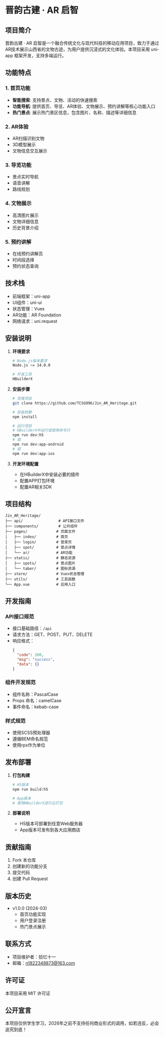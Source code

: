 # 晋韵古建 · AR 启智

## 项目简介

晋韵古建 · AR 启智是一个融合传统文化与现代科技的移动应用项目，致力于通过AR技术展示山西省的文物古迹，为用户提供沉浸式的文化体验。本项目采用 uni-app 框架开发，支持多端运行。

## 功能特点

### 1. 首页功能
- **智能搜索**: 支持景点、文物、活动的快速搜索
- **功能导航**: 提供首页、导览、AR体验、文物展示、预约讲解等核心功能入口
- **热门景点**: 展示热门景区信息，包含图片、名称、描述等详细信息

### 2. AR体验
- AR扫描识别文物
- 3D模型展示
- 文物信息交互展示

### 3. 导览功能
- 景点实时导航
- 语音讲解
- 路线规划

### 4. 文物展示
- 高清图片展示
- 文物详细信息
- 历史背景介绍

### 5. 预约讲解
- 在线预约讲解员
- 时间段选择
- 预约状态查询

## 技术栈

- 前端框架：uni-app
- UI组件：uni-ui
- 状态管理：Vuex
- AR功能：AR Foundation
- 网络请求：uni.request

## 安装说明

1. **环境要求**
   ```bash
   # Node.js版本要求
   Node.js >= 14.0.0
   
   # 开发工具
   HBuilderX
   ```

2. **安装步骤**
   ```bash
   # 克隆项目
   git clone https://github.com/TCSG996/Jin_AR_Heritage.git

   # 安装依赖
   npm install

   # 运行项目
   # HBuilderX中运行或使用命令行
   npm run dev:h5
   # 或
   npm run dev:app-android
   # 或
   npm run dev:app-ios
   ```

3. **开发环境配置**
   - 在HBuilderX中安装必要的插件
   - 配置APP打包环境
   - 配置AR相关SDK

## 项目结构

```
Jin_AR_Heritage/
├── api/                # API接口文件
├── components/         # 公共组件
├── pages/             # 页面文件
│   ├── index/         # 首页
│   ├── login/         # 登录页
│   ├── spot/          # 景点详情
│   └── ar/            # AR功能
├── static/            # 静态资源
│   ├── spots/         # 景点图片
│   └── taber/         # 图标资源
├── store/             # Vuex状态管理
├── utils/             # 工具函数
└── App.vue            # 应用入口
```

## 开发指南

### API接口规范
- 接口基础路径：`/api`
- 请求方法：GET、POST、PUT、DELETE
- 响应格式：
  ```json
  {
    "code": 200,
    "msg": "success",
    "data": {}
  }
  ```

### 组件开发规范
- 组件名称：PascalCase
- Props 命名：camelCase
- 事件命名：kebab-case

### 样式规范
- 使用SCSS预处理器
- 遵循BEM命名规范
- 使用rpx作为单位

## 发布部署

1. **打包构建**
   ```bash
   # H5版本
   npm run build:h5

   # App版本
   # 使用HBuilderX进行云打包
   ```

2. **部署说明**
   - H5版本可部署到任意Web服务器
   - App版本可发布到各大应用商店

## 贡献指南

1. Fork 本仓库
2. 创建新的功能分支
3. 提交代码
4. 创建 Pull Request

## 版本历史

- v1.0.0 (2024-03)
  - 首页功能实现
  - 用户登录注册
  - 热门景点展示

## 联系方式

- 项目维护者：拾忆十一
- 邮箱：n1822348873@163.com

## 许可证

本项目采用 MIT 许可证 

## 公开宣言

本项目仅供学生学习，2026年之前不支持任何商业形式的调用，如若违反，必会追究到底！
